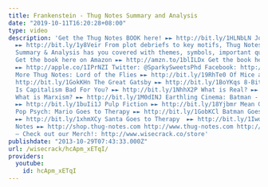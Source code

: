 ```yaml
---
title: Frankenstein - Thug Notes Summary and Analysis
date: "2019-10-11T16:20:28+08:00"
type: video
description: 'Get the Thug Notes BOOK here! ►► http://bit.ly/1HLNbLN Join Wisecrack!
  ►► http://bit.ly/1y8Veir From plot debriefs to key motifs, Thug Notes’ Frankenstein
  Summary & Analysis has you covered with themes, symbols, important quotes, and more.
  Get the book here on Amazon ►► http://amzn.to/1blILDx Get the book here on iBooks
  ►► http://apple.co/1IPrNZI Twitter: @SparkySweetsPhd Facebook: http://on.fb.me/1Nhiba7
  More Thug Notes: Lord of the Flies ►► http://bit.ly/19RhTe0 Of Mice and Men  ►►
  http://bit.ly/1GokKHn The Great Gatsby ►► http://bit.ly/1BoYKqs 8-Bit Philosophy:
  Is Capitalism Bad For You? ►► http://bit.ly/1NhhX2P What is Real? ►► http://bit.ly/1HHC9g1
  What is Marxism? ►► http://bit.ly/1M0dINJ Earthling Cinema: Batman - The Dark Knight
  ►► http://bit.ly/1buIi1J Pulp Fiction ►► http://bit.ly/18Yjbmr Mean Girls ►► http://bit.ly/1GWjlpy
  Pop Psych: Mario Goes to Therapy ►► http://bit.ly/1GobKCl Batman Goes to Therapy
  ►► http://bit.ly/1xhmXCy Santa Goes to Therapy  ►► http://bit.ly/1Iwqpuo Shop Thug
  Notes ►► http://shop.thug-notes.com http://www.thug-notes.com http://www.wisecrack.co
  – Check out our Merch!: http://www.wisecrack.co/store'
publishdate: "2013-10-29T07:43:33.000Z"
url: /wisecrack/hcApm_xETqI/
providers:
  youtube:
    id: hcApm_xETqI
---
```

